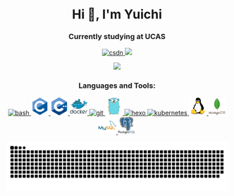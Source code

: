 <h1 align="center">Hi 👋, I'm Yuichi</h1>
<h3 align="center">Currently studying at UCAS </h3>

<p align="center">
    <a href="https://blog.csdn.net/Qudoudou2020">
        <img alt="csdn"
            src="https://img.shields.io/badge/CSDN-red" />
    </a>
    <a href="https://yuichi.top/">
        <img
            src="https://img.shields.io/badge/my%20webside-blue" />
    </a>
</p>



<p align="center">
  <a href="https://count.getloli.com/"><img src="https://count.getloli.com/get/@:Yuichi1001?theme=asoul"></a>
</p>


<h3 align="center">Languages and Tools:</h3>
<p align="center"> 
    <a href="https://www.gnu.org/software/bash/" target="_blank"> <img src="https://www.vectorlogo.zone/logos/gnu_bash/gnu_bash-icon.svg" alt="bash" width="40" height="40"/> </a> 
    <a href="https://www.cprogramming.com/" target="_blank"> <img src="https://raw.githubusercontent.com/devicons/devicon/master/icons/c/c-original.svg" alt="c" width="40" height="40"/> </a> 
    <a href="https://www.w3schools.com/cpp/" target="_blank"> <img src="https://raw.githubusercontent.com/devicons/devicon/master/icons/cplusplus/cplusplus-original.svg" alt="cplusplus" width="40" height="40"/> </a> 
    <a href="https://www.docker.com/" target="_blank"> <img src="https://raw.githubusercontent.com/devicons/devicon/master/icons/docker/docker-original-wordmark.svg" alt="docker" width="40" height="40"/> </a> 
    <a href="https://git-scm.com/" target="_blank"> <img src="https://www.vectorlogo.zone/logos/git-scm/git-scm-icon.svg" alt="git" width="40" height="40"/> </a> 
    <a href="https://golang.org" target="_blank"> <img src="https://raw.githubusercontent.com/devicons/devicon/master/icons/go/go-original.svg" alt="go" width="40" height="40"/> </a> 
    <a href="hexo.io/" target="_blank"> <img src="https://www.vectorlogo.zone/logos/hexoio/hexoio-icon.svg" alt="hexo" width="40" height="40"/> </a> 
    <a href="https://kubernetes.io" target="_blank"> <img src="https://www.vectorlogo.zone/logos/kubernetes/kubernetes-icon.svg" alt="kubernetes" width="40" height="40"/> </a>
    <a href="https://www.linux.org/" target="_blank"> <img src="https://raw.githubusercontent.com/devicons/devicon/master/icons/linux/linux-original.svg" alt="linux" width="40" height="40"/> </a> 
    <a href="https://www.mongodb.com/" target="_blank"> <img src="https://raw.githubusercontent.com/devicons/devicon/master/icons/mongodb/mongodb-original-wordmark.svg" alt="mongodb" width="40" height="40"/> </a> 
    <a href="https://www.mysql.com/" target="_blank"> <img src="https://raw.githubusercontent.com/devicons/devicon/master/icons/mysql/mysql-original-wordmark.svg" alt="mysql" width="40" height="40"/> </a> 
    <a href="https://www.postgresql.org" target="_blank"> <img src="https://raw.githubusercontent.com/devicons/devicon/master/icons/postgresql/postgresql-original-wordmark.svg" alt="postgresql" width="40" height="40"/> </a> 
</p>


<picture>
  <source media="(prefers-color-scheme: dark)" srcset="https://raw.githubusercontent.com/Yuichi1001/Yuichi1001/output/github-contribution-grid-snake-dark.svg">
  <source media="(prefers-color-scheme: light)" srcset="https://raw.githubusercontent.com/Yuichi1001/Yuichi1001/output/github-contribution-grid-snake.svg">
  <img alt="github contribution grid snake animation" src="https://raw.githubusercontent.com/Yuichi1001/Yuichi1001/output/github-contribution-grid-snake.svg">
</picture>
